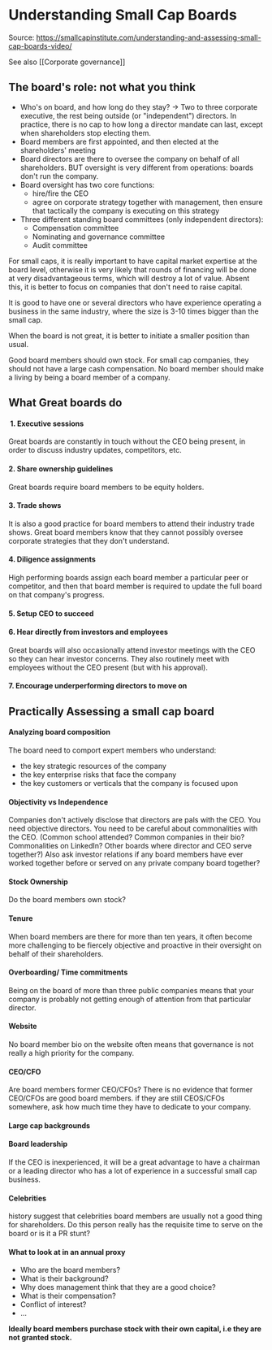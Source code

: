 # Understanding Small Cap Boards

Source: https://smallcapinstitute.com/understanding-and-assessing-small-cap-boards-video/

See also [[Corporate governance]]

## The board's role: not what you think
- Who's on board, and how long do they stay? -> Two to three corporate executive, the rest being outside (or "independent") directors. In practice, there is no cap to how long a director mandate can last, except when shareholders stop electing them.
- Board members are first appointed, and then elected at the shareholders' meeting
- Board directors are there to oversee the company on behalf of all shareholders. BUT oversight is very different from operations: boards don't run the company.
- Board oversight has two core functions:
	- hire/fire the CEO
	- agree on corporate strategy together with management, then ensure that tactically the company is executing on this strategy
- Three different standing board committees (only independent directors):
	- Compensation committee
	- Nominating and governance committee
	- Audit committee


For small caps, it is really important to have capital market expertise at the board level, otherwise it is very likely that rounds of financing will be done at very disadvantageous terms, which will destroy a lot of value. Absent this, it is better to focus on companies that don't need to raise capital.

It is good to have one or several directors who have experience operating a business in the same industry, where the size is 3-10 times bigger than the small cap.

When the board is not great, it is better to initiate a smaller position than usual.

Good board members should own stock. For small cap companies, they should not have a large cash compensation. No board member should make a living by being a board member of a company.


## What Great boards do

####  1. Executive sessions
Great boards are constantly in touch without the CEO being present, in order to discuss industry updates, competitors, etc.

#### 2. Share ownership guidelines
Great boards require board members to be equity holders.
#### 3. Trade shows
It is also a good practice for board members to attend their industry trade shows. Great board members know that they cannot possibly oversee corporate strategies that they don't understand.

#### 4. Diligence assignments

High performing boards assign each board member a particular peer or competitor, and then that board member is required to update the full board on that company's progress.

#### 5.  Setup CEO to succeed

#### 6. Hear directly from investors and employees

Great boards will also occasionally attend investor meetings with the CEO so they can hear investor concerns. They also routinely meet with employees without the CEO present (but with his approval).

#### 7. Encourage underperforming directors to move on


## Practically Assessing a small cap board
#### Analyzing board composition

The board need to comport expert members who understand:
- the key strategic resources of the company
- the key enterprise risks that face the company
- the key customers or verticals that the company is focused upon

#### Objectivity vs Independence

Companies don't actively disclose that directors are pals with the CEO. You need objective directors.  You need to be careful about commonalities with the CEO. (Common school attended? Common companies in their bio? Commonalities on LinkedIn? Other boards where director and CEO serve together?) Also ask investor relations if any board members have ever worked together before or served on any private company board together?

#### Stock Ownership
Do the board members own stock?

#### Tenure
When board members are there for more than ten years, it often become more challenging to be fiercely objective and proactive in their oversight on behalf of their shareholders.

#### Overboarding/ Time commitments
Being on the board of more than three public companies means that your company is probably not getting enough of attention from that particular director.

#### Website
No board member bio on the website often means that governance is not really a high priority for the company.


#### CEO/CFO
Are board members former CEO/CFOs? There is no evidence that former CEO/CFOs are good board members. if they are still CEOS/CFOs somewhere, ask how much time they have to dedicate to your company.

#### Large cap backgrounds

#### Board leadership
If the CEO is inexperienced, it will be a great advantage to have a chairman or a leading director who has a lot of experience in a successful small cap business.

#### Celebrities
history suggest that celebrities board members are usually not a good thing for shareholders. Do this person really has the requisite time to serve on the board or is it a PR stunt?

#### What to look at in an annual proxy
- Who are the board members?
- What is their background?
- Why does management think that they are a good choice?
- What is their compensation?
- Conflict of interest?
- ...



**Ideally board members purchase stock with their own capital, i.e they are not granted stock.**



